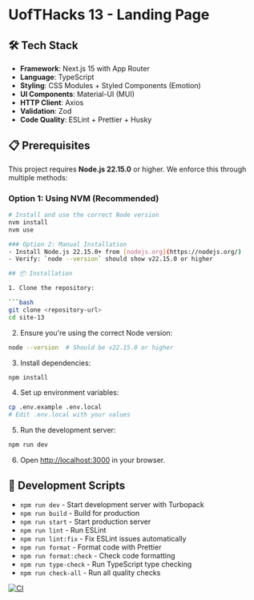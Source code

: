 # UofTHacks 13 - Landing Page

## 🛠️ Tech Stack

- **Framework**: Next.js 15 with App Router
- **Language**: TypeScript
- **Styling**: CSS Modules + Styled Components (Emotion)
- **UI Components**: Material-UI (MUI)
- **HTTP Client**: Axios
- **Validation**: Zod
- **Code Quality**: ESLint + Prettier + Husky

## 📋 Prerequisites

This project requires **Node.js 22.15.0** or higher. We enforce this through multiple methods:

### Option 1: Using NVM (Recommended)

````bash
# Install and use the correct Node version
nvm install
nvm use

### Option 2: Manual Installation
- Install Node.js 22.15.0+ from [nodejs.org](https://nodejs.org/)
- Verify: `node --version` should show v22.15.0 or higher

## 📦 Installation

1. Clone the repository:

```bash
git clone <repository-url>
cd site-13
````

2. Ensure you're using the correct Node version:

```bash
node --version  # Should be v22.15.0 or higher
```

3. Install dependencies:

```bash
npm install
```

4. Set up environment variables:

```bash
cp .env.example .env.local
# Edit .env.local with your values
```

5. Run the development server:

```bash
npm run dev
```

6. Open [http://localhost:3000](http://localhost:3000) in your browser.

## 🧪 Development Scripts

- `npm run dev` - Start development server with Turbopack
- `npm run build` - Build for production
- `npm run start` - Start production server
- `npm run lint` - Run ESLint
- `npm run lint:fix` - Fix ESLint issues automatically
- `npm run format` - Format code with Prettier
- `npm run format:check` - Check code formatting
- `npm run type-check` - Run TypeScript type checking
- `npm run check-all` - Run all quality checks

[![CI](https://github.com/UofTHacks-Official/site-13/workflows/CI/badge.svg)](https://github.com/UofTHacks-Official/site-13/actions)
